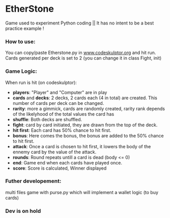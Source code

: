 # EtherStone
Game used to experiment Python coding || It has no intent to be a best practice example !

### How to use:

You can copy/paste Etherstone.py in www.codeskulptor.org and hit run.
Cards generated per deck is set to 2 (you can change it in class Fight, init)

### Game Logic:

When run is hit (on codeskulptor):
  - **players**: "Player" and "Computer" are in play
  - **cards** and **decks**: 2 decks, 2 cards each (4 in total) are created. This number of cards per deck can be changed.
  - **rarity**: more a gimmick, cards are randomly created, rarity rank depends of the likelyhood of the total values the card has
  - **shuffle**: Both decks are shuffled.
  - **fight**: card by card initiated, they are drawn from the top of the deck.
  - **hit first**: Each card has 50% chance to hit first. 
  - **bonus**: Here comes the bonus, the bonus are added to the 50% chance to hit first. 
  - **attack**: Once a card is chosen to hit first, it lowers the body of the ennemy card by the value of the attack.
  - **rounds**: Round repeats untill a card is dead (body <= 0)
  - **end**: Game end when each cards have played once.
  - **score**: Score is calculated, Winner displayed

### Futher developement:

multi files game with purse.py which will implement a wallet logic (to buy cards)

### Dev is on hold 
